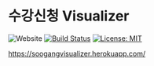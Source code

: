 # 수강신청 Visualizer
![Website](https://img.shields.io/website?url=https%3A%2F%2Fsoogangvisualizer.herokuapp.com) [![Build Status](https://travis-ci.com/DPS0340/SSV.svg?branch=master)](https://travis-ci.com/DPS0340/SSV) [![License: MIT](https://img.shields.io/badge/License-MIT-green.svg)](https://opensource.org/licenses/MIT)


<https://soogangvisualizer.herokuapp.com/>

